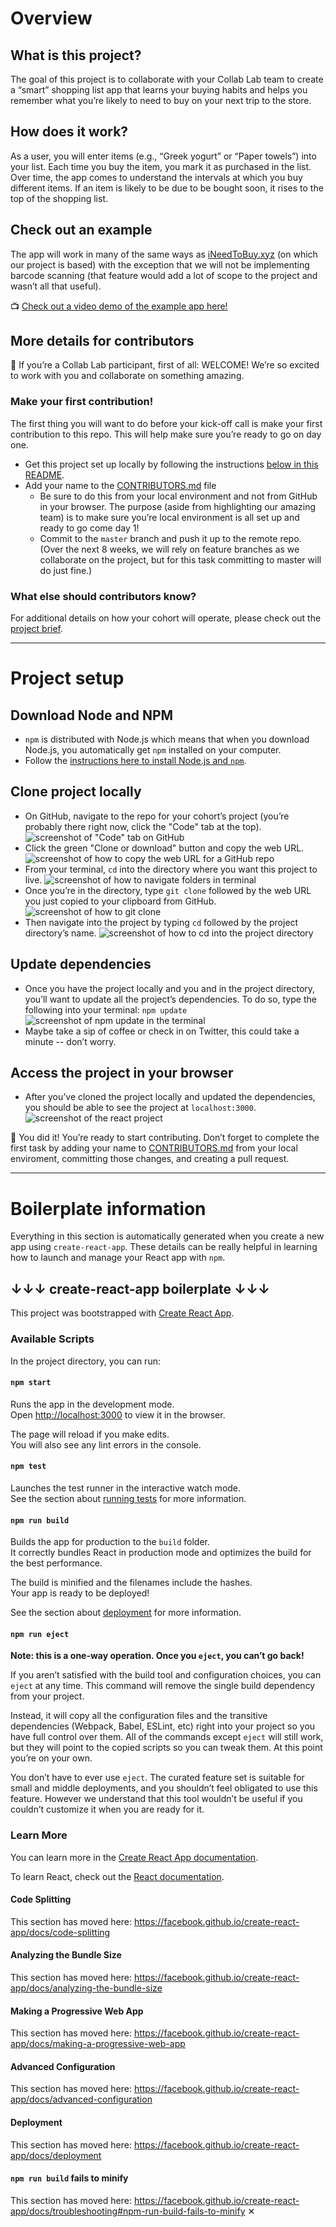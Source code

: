 # Overview

## What is this project?

The goal of this project is to collaborate with your Collab Lab team to create a “smart” shopping list app that learns your buying habits and helps you remember what you’re likely to need to buy on your next trip to the store.

## How does it work?

As a user, you will enter items (e.g., “Greek yogurt” or “Paper towels”) into your list. Each time you buy the item, you mark it as purchased in the list. Over time, the app comes to understand the intervals at which you buy different items. If an item is likely to be due to be bought soon, it rises to the top of the shopping list.

## Check out an example

The app will work in many of the same ways as [iNeedToBuy.xyz](https://app.ineedtobuy.xyz/) (on which our project is based) with the exception that we will not be implementing barcode scanning (that feature would add a lot of scope to the project and wasn’t all that useful).

📺  [Check out a video demo of the example app here!](https://www.youtube.com/watch?v=mwj74mE9s64)

## More details for contributors

🎉  If you’re a Collab Lab participant, first of all: WELCOME! We’re so excited to work with you and collaborate on something amazing.

### Make your first contribution!

The first thing you will want to do before your kick-off call is make your first contribution to this repo. This will help make sure you’re ready to go on day one.

- Get this project set up locally by following the instructions [below in this README](#project-setup).
- Add your name to the [CONTRIBUTORS.md](CONTRIBUTORS.md) file
  - Be sure to do this from your local environment and not from GitHub in your browser. The purpose (aside from highlighting our amazing team) is to make sure you’re local environment is all set up and ready to go come day 1!
  - Commit to the `master` branch and push it up to the remote repo. (Over the next 8 weeks, we will rely on feature branches as we collaborate on the project, but for this task committing to master will do just fine.)

### What else should contributors know?
For additional details on how your cohort will operate, please check out the [project brief](PROJECT-BRIEF.md).

<hr>

# Project setup

## Download Node and NPM

* `npm` is distributed with Node.js which means that when you download Node.js, you automatically get `npm` installed on your computer.
* Follow the [instructions here to install Node.js and `npm`](https://nodejs.org/en/).

## Clone project locally

* On GitHub, navigate to the repo for your cohort’s project (you’re probably there right now, click the "Code" tab at the top).
![screenshot of "Code" tab on GitHub](https://cdn.zappy.app/7751e7784910a8c64b47106e24fd3dd1.png)
* Click the green "Clone or download" button and copy the web URL.
![screenshot of how to copy the web URL for a GitHub repo](https://cdn.zappy.app/c5fa2c9e72f6cfbd15fb27f4ed2dc898.png)
* From your terminal, `cd` into the directory where you want this project to live.
![screenshot of how to navigate folders in terminal](https://cdn.zappy.app/8a4302d1262bc08fa61e8cd2f3b7c3b8.png)
* Once you’re in the directory, type `git clone` followed by the web URL you just copied to your clipboard from GitHub.
![screenshot of how to git clone](https://cdn.zappy.app/7a9553b7cc4949beecd8db6f32e631a4.png)
* Then navigate into the project by typing `cd` followed by the project directory’s name.
![screenshot of how to cd into the project directory](https://cdn.zappy.app/62e50c2658f91f01b22383d04c5a5e3a.png)

## Update dependencies

* Once you have the project locally and you and in the project directory, you’ll want to update all the project’s dependencies. To do so, type the following into your terminal: `npm update`
![screenshot of npm update in the terminal](https://cdn.zappy.app/b7619c19e38166329334430335746d3b.png)
* Maybe take a sip of coffee or check in on Twitter, this could take a minute -- don’t worry.

## Access the project in your browser

* After you’ve cloned the project locally and updated the dependencies, you should be able to see the project at `localhost:3000`.
![screenshot of the react project](https://cdn.zappy.app/30d5733fe9abc6d74d3adde2d046c101.png)


🎉 You did it! You’re ready to start contributing. Don’t forget to complete the first task by adding your name to [CONTRIBUTORS.md](CONTRIBUTORS.md) from your local enviroment, committing those changes, and creating a pull request.

<hr>

# Boilerplate information

Everything in this section is automatically generated when you create a new app using `create-react-app`. These details can be really helpful in learning how to launch and manage your React app with `npm`.

## ↓↓↓ create-react-app boilerplate ↓↓↓

This project was bootstrapped with [Create React App](https://github.com/facebook/create-react-app).

### Available Scripts

In the project directory, you can run:

#### `npm start`

Runs the app in the development mode.<br />
Open [http://localhost:3000](http://localhost:3000) to view it in the browser.

The page will reload if you make edits.<br />
You will also see any lint errors in the console.

#### `npm test`

Launches the test runner in the interactive watch mode.<br />
See the section about [running tests](https://facebook.github.io/create-react-app/docs/running-tests) for more information.

#### `npm run build`

Builds the app for production to the `build` folder.<br />
It correctly bundles React in production mode and optimizes the build for the best performance.

The build is minified and the filenames include the hashes.<br />
Your app is ready to be deployed!

See the section about [deployment](https://facebook.github.io/create-react-app/docs/deployment) for more information.

#### `npm run eject`

**Note: this is a one-way operation. Once you `eject`, you can’t go back!**

If you aren’t satisfied with the build tool and configuration choices, you can `eject` at any time. This command will remove the single build dependency from your project.

Instead, it will copy all the configuration files and the transitive dependencies (Webpack, Babel, ESLint, etc) right into your project so you have full control over them. All of the commands except `eject` will still work, but they will point to the copied scripts so you can tweak them. At this point you’re on your own.

You don’t have to ever use `eject`. The curated feature set is suitable for small and middle deployments, and you shouldn’t feel obligated to use this feature. However we understand that this tool wouldn’t be useful if you couldn’t customize it when you are ready for it.

### Learn More

You can learn more in the [Create React App documentation](https://facebook.github.io/create-react-app/docs/getting-started).

To learn React, check out the [React documentation](https://reactjs.org/).

#### Code Splitting

This section has moved here: https://facebook.github.io/create-react-app/docs/code-splitting

#### Analyzing the Bundle Size

This section has moved here: https://facebook.github.io/create-react-app/docs/analyzing-the-bundle-size

#### Making a Progressive Web App

This section has moved here: https://facebook.github.io/create-react-app/docs/making-a-progressive-web-app

#### Advanced Configuration

This section has moved here: https://facebook.github.io/create-react-app/docs/advanced-configuration

#### Deployment

This section has moved here: https://facebook.github.io/create-react-app/docs/deployment

#### `npm run build` fails to minify

This section has moved here: https://facebook.github.io/create-react-app/docs/troubleshooting#npm-run-build-fails-to-minify
✕
